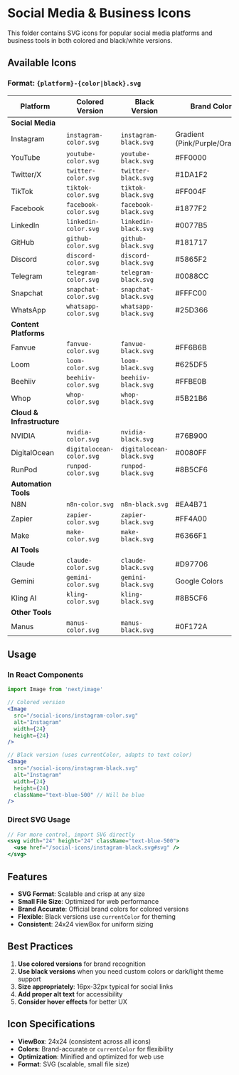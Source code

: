 # Social Media & Business Icons

This folder contains SVG icons for popular social media platforms and business tools in both colored and black/white versions.

## Available Icons

### Format: `{platform}-{color|black}.svg`

| Platform | Colored Version | Black Version | Brand Color |
|----------|----------------|---------------|-------------|
| **Social Media** | | | |
| Instagram | `instagram-color.svg` | `instagram-black.svg` | Gradient (Pink/Purple/Orange) |
| YouTube | `youtube-color.svg` | `youtube-black.svg` | #FF0000 |
| Twitter/X | `twitter-color.svg` | `twitter-black.svg` | #1DA1F2 |
| TikTok | `tiktok-color.svg` | `tiktok-black.svg` | #FF004F |
| Facebook | `facebook-color.svg` | `facebook-black.svg` | #1877F2 |
| LinkedIn | `linkedin-color.svg` | `linkedin-black.svg` | #0077B5 |
| GitHub | `github-color.svg` | `github-black.svg` | #181717 |
| Discord | `discord-color.svg` | `discord-black.svg` | #5865F2 |
| Telegram | `telegram-color.svg` | `telegram-black.svg` | #0088CC |
| Snapchat | `snapchat-color.svg` | `snapchat-black.svg` | #FFFC00 |
| WhatsApp | `whatsapp-color.svg` | `whatsapp-black.svg` | #25D366 |
| **Content Platforms** | | | |
| Fanvue | `fanvue-color.svg` | `fanvue-black.svg` | #FF6B6B |
| Loom | `loom-color.svg` | `loom-black.svg` | #625DF5 |
| Beehiiv | `beehiiv-color.svg` | `beehiiv-black.svg` | #FFBE0B |
| Whop | `whop-color.svg` | `whop-black.svg` | #5B21B6 |
| **Cloud & Infrastructure** | | | |
| NVIDIA | `nvidia-color.svg` | `nvidia-black.svg` | #76B900 |
| DigitalOcean | `digitalocean-color.svg` | `digitalocean-black.svg` | #0080FF |
| RunPod | `runpod-color.svg` | `runpod-black.svg` | #8B5CF6 |
| **Automation Tools** | | | |
| N8N | `n8n-color.svg` | `n8n-black.svg` | #EA4B71 |
| Zapier | `zapier-color.svg` | `zapier-black.svg` | #FF4A00 |
| Make | `make-color.svg` | `make-black.svg` | #6366F1 |
| **AI Tools** | | | |
| Claude | `claude-color.svg` | `claude-black.svg` | #D97706 |
| Gemini | `gemini-color.svg` | `gemini-black.svg` | Google Colors |
| Kling AI | `kling-color.svg` | `kling-black.svg` | #8B5CF6 |
| **Other Tools** | | | |
| Manus | `manus-color.svg` | `manus-black.svg` | #0F172A |

## Usage

### In React Components
```jsx
import Image from 'next/image'

// Colored version
<Image 
  src="/social-icons/instagram-color.svg" 
  alt="Instagram" 
  width={24} 
  height={24} 
/>

// Black version (uses currentColor, adapts to text color)
<Image 
  src="/social-icons/instagram-black.svg" 
  alt="Instagram" 
  width={24} 
  height={24} 
  className="text-blue-500" // Will be blue
/>
```

### Direct SVG Usage
```jsx
// For more control, import SVG directly
<svg width="24" height="24" className="text-blue-500">
  <use href="/social-icons/instagram-black.svg#svg" />
</svg>
```

## Features

- **SVG Format**: Scalable and crisp at any size
- **Small File Size**: Optimized for web performance
- **Brand Accurate**: Official brand colors for colored versions
- **Flexible**: Black versions use `currentColor` for theming
- **Consistent**: 24x24 viewBox for uniform sizing

## Best Practices

1. **Use colored versions** for brand recognition
2. **Use black versions** when you need custom colors or dark/light theme support
3. **Size appropriately**: 16px-32px typical for social links
4. **Add proper alt text** for accessibility
5. **Consider hover effects** for better UX

## Icon Specifications

- **ViewBox**: 24x24 (consistent across all icons)
- **Colors**: Brand-accurate or `currentColor` for flexibility
- **Optimization**: Minified and optimized for web use
- **Format**: SVG (scalable, small file size)